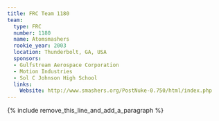 ```yaml
---
title: FRC Team 1180
team:
  type: FRC
  number: 1180
  name: Atomsmashers
  rookie_year: 2003
  location: Thunderbolt, GA, USA
  sponsors:
  - Gulfstream Aerospace Corporation
  - Motion Industries
  - Sol C Johnson High School
  links:
    Website: http://www.smashers.org/PostNuke-0.750/html/index.php
---
```


{% include remove_this_line_and_add_a_paragraph %}